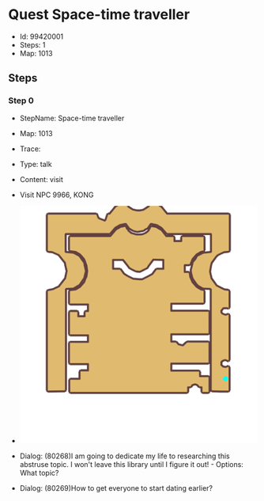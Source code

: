 # Quest Space-time traveller

- Id: 99420001
- Steps: 1
- Map: 1013

## Steps

### Step 0
- StepName:  Space-time traveller
- Map:  1013
- Trace:  
- Type:  talk
- Content:  visit
- Visit NPC 9966, KONG

- ![images/99420001_0.png](images/99420001_0.png)
- Dialog: (80268)I am going to dedicate my life to researching this abstruse topic. I won't leave this library until I figure it out! - Options: What topic?
- Dialog: (80269)How to get everyone to start dating earlier?


